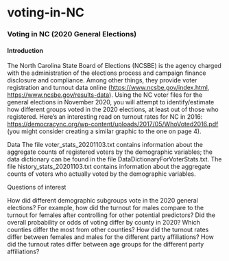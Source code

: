 # voting-in-NC
### Voting in NC (2020 General Elections)
#### Introduction
The North Carolina State Board of Elections (NCSBE) is the agency charged with the administration of the elections process and campaign finance disclosure and compliance. Among other things, they provide voter registration and turnout data online (https://www.ncsbe.gov/index.html, https://www.ncsbe.gov/results-data). Using the NC voter files for the general elections in November 2020, you will attempt to identify/estimate how different groups voted in the 2020 elections, at least out of those who registered. Here’s an interesting read on turnout rates for NC in 2016: https://democracync.org/wp-content/uploads/2017/05/WhoVoted2016.pdf (you might consider creating a similar graphic to the one on page 4).

Data
The file voter_stats_20201103.txt contains information about the aggregate counts of registered voters by the demographic variables; the data dictionary can be found in the file DataDictionaryForVoterStats.txt. The file history_stats_20201103.txt contains information about the aggregate counts of voters who actually voted by the demographic variables.

Questions of interest

How did different demographic subgroups vote in the 2020 general elections? For example, how did the turnout for males compare to the turnout for females after controlling for other potential predictors?
Did the overall probability or odds of voting differ by county in 2020? Which counties differ the most from other counties?
How did the turnout rates differ between females and males for the different party affiliations?
How did the turnout rates differ between age groups for the different party affiliations?
